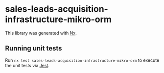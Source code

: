 # sales-leads-acquisition-infrastructure-mikro-orm

This library was generated with [Nx](https://nx.dev).

## Running unit tests

Run `nx test sales-leads-acquisition-infrastructure-mikro-orm` to execute the unit tests via [Jest](https://jestjs.io).
